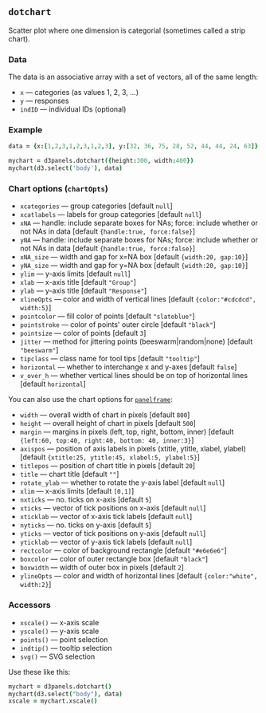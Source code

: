## `dotchart`

Scatter plot where one dimension is categorial (sometimes called a
strip chart).

### Data

The data is an associative array with a set of vectors, all of the same length:
- `x` &mdash; categories (as values 1, 2, 3, ...)
- `y` &mdash; responses
- `indID` &mdash; individual IDs (optional)

### Example

```coffeescript
data = {x:[1,2,3,1,2,3,1,2,3], y:[32, 36, 75, 28, 52, 44, 44, 24, 63]}

mychart = d3panels.dotchart({height:300, width:400})
mychart(d3.select('body'), data)
```

### Chart options (`chartOpts`)

- `xcategories` &mdash; group categories \[default `null`\]
- `xcatlabels` &mdash; labels for group categories \[default `null`\]
- `xNA` &mdash; handle: include separate boxes for NAs; force: include whether or not NAs in data \[default `{handle:true, force:false}`\]
- `yNA` &mdash; handle: include separate boxes for NAs; force: include whether or not NAs in data \[default `{handle:true, force:false}`\]
- `xNA_size` &mdash; width and gap for x=NA box \[default `{width:20, gap:10}`\]
- `yNA_size` &mdash; width and gap for y=NA box \[default `{width:20, gap:10}`\]
- `ylim` &mdash; y-axis limits \[default `null`\]
- `xlab` &mdash; x-axis title \[default `"Group"`\]
- `ylab` &mdash; y-axis title \[default `"Response"`\]
- `xlineOpts` &mdash; color and width of vertical lines \[default `{color:"#cdcdcd", width:5}`\]
- `pointcolor` &mdash; fill color of points \[default `"slateblue"`\]
- `pointstroke` &mdash; color of points' outer circle \[default `"black"`\]
- `pointsize` &mdash; color of points \[default `3`\]
- `jitter` &mdash; method for jittering points (beeswarm|random|none) \[default `"beeswarm"`\]
- `tipclass` &mdash; class name for tool tips \[default `"tooltip"`\]
- `horizontal` &mdash; whether to interchange x and y-axes \[default `false`\]
- `v_over_h` &mdash; whether vertical lines should be on top of horizontal lines \[default `horizontal`\]

You can also use the chart options for [`panelframe`](panelframe.md):

- `width` &mdash; overall width of chart in pixels \[default `800`\]
- `height` &mdash; overall height of chart in pixels \[default `500`\]
- `margin` &mdash; margins in pixels (left, top, right, bottom, inner) \[default `{left:60, top:40, right:40, bottom: 40, inner:3}`\]
- `axispos` &mdash; position of axis labels in pixels (xtitle, ytitle, xlabel, ylabel) \[default `{xtitle:25, ytitle:45, xlabel:5, ylabel:5}`\]
- `titlepos` &mdash; position of chart title in pixels \[default `20`\]
- `title` &mdash; chart title \[default `""`\]
- `rotate_ylab` &mdash; whether to rotate the y-axis label \[default `null`\]
- `xlim` &mdash; x-axis limits \[default `[0,1]`\]
- `nxticks` &mdash; no. ticks on x-axis \[default `5`\]
- `xticks` &mdash; vector of tick positions on x-axis \[default `null`\]
- `xticklab` &mdash; vector of x-axis tick labels \[default `null`\]
- `nyticks` &mdash; no. ticks on y-axis \[default `5`\]
- `yticks` &mdash; vector of tick positions on y-axis \[default `null`\]
- `yticklab` &mdash; vector of y-axis tick labels \[default `null`\]
- `rectcolor` &mdash; color of background rectangle \[default `"#e6e6e6"`\]
- `boxcolor` &mdash; color of outer rectangle box \[default `"black"`\]
- `boxwidth` &mdash; width of outer box in pixels \[default `2`\]
- `ylineOpts` &mdash; color and width of horizontal lines \[default `{color:"white", width:2}`\]



### Accessors

- `xscale()` &mdash; x-axis scale
- `yscale()` &mdash; y-axis scale
- `points()` &mdash; point selection
- `indtip()` &mdash; tooltip selection
- `svg()` &mdash; SVG selection

Use these like this:

```coffeescript
mychart = d3panels.dotchart()
mychart(d3.select("body"), data)
xscale = mychart.xscale()
```

